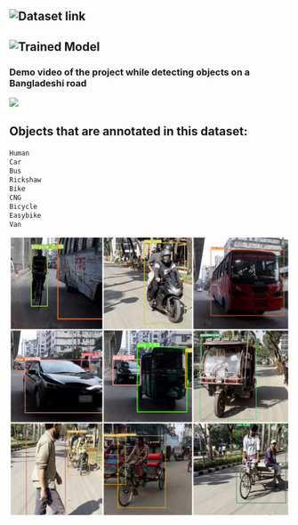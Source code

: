 ## ![Dataset link](https://drive.google.com/file/d/1cgQz8YddQ3FGqpG46hppfyj--_pepBMw/view?usp=sharing)
## ![Trained Model](https://github.com/MahediKamal/ANNA-A-Deep-Learning-Based-Dataset-in-Heterogenous-Traffic-for-Autonomous-Vehicles/blob/f550bbf0147270b9e6a2f5fdd6652feed7688562/trained%20model/best_multiple_object(v2).pt)
### Demo video of the project while detecting objects on a Bangladeshi road
![](https://github.com/MahediKamal/Monocular-Vision-Based-Vehicle-Distance-Prediction-utilizing-Number-Plate/blob/main/readme%20res/f2400df5-f2a8-4f9f-b6ab-bebaa0905c90.gif)
## Objects that are annotated in this dataset:


    Human
    Car
    Bus
    Rickshaw
    Bike
    CNG
    Bicycle
    Easybike
    Van
 
![..](https://github.com/MahediKamal/ANNA-A-Deep-Learning-Based-Dataset-in-Heterogenous-Traffic-for-Autonomous-Vehicles/blob/f550bbf0147270b9e6a2f5fdd6652feed7688562/readme%20res/sys-collage4.jpg)
